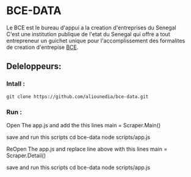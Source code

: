 BCE-DATA
========

Le BCE est le bureau d'appui a la creation d'entreprises du Senegal  
C'est une institution publique de l'etat du Senegal qui offre a tout  
entrepreneur un guichet unique pour l'accomplissement des formalites  
de creation d'entrepise [BCE](http://www.creationdentreprise.sn/).


## Deleloppeurs:

### Intall :
    git clone https://github.com/aliounedia/bce-data.git
    
### Run :

Open The app.js and add the this lines
    main = Scraper.Main()

save and run this scripts
    cd  bce-data
    node scripts/app.js
 
ReOpen The app.js and replace line above with this lines
    main = Scraper.Detail()

save and run this scripts
    cd  bce-data
    node scripts/app.js
 



   

